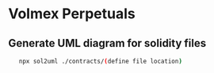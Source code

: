 # Volmex Perpetuals

## Generate  UML diagram for solidity files
   ```sh
      npx sol2uml ./contracts/(define file location)
   ```   
